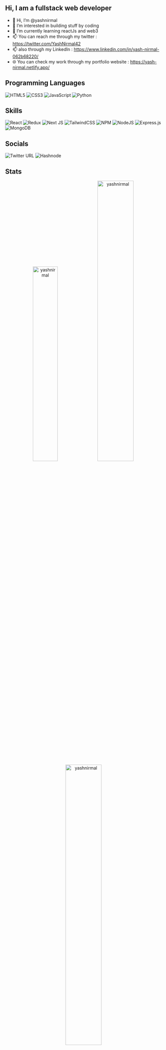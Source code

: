 <h2>Hi, I am a fullstack web developer</h2>

- 👋 Hi, I’m @yashnirmal
- 👀 I’m interested in building stuff by coding
- 🌱 I’m currently learning reactJs and web3
- 📫 You can reach me through my twitter : https://twitter.com/YashNirmal42
- 📫 also through my LinkedIn : https://www.linkedin.com/in/yash-nirmal-062b68220/
- 🌐 You can check my work through my portfolio website : https://yash-nirmal.netlify.app/

## Programming Languages
![HTML5](https://img.shields.io/badge/html5-%23E34F26.svg?style=for-the-badge&logo=html5&logoColor=white)
![CSS3](https://img.shields.io/badge/css3-%231572B6.svg?style=for-the-badge&logo=css3&logoColor=white)
![JavaScript](https://img.shields.io/badge/javascript-%23323330.svg?style=for-the-badge&logo=javascript&logoColor=%23F7DF1E)
![Python](https://img.shields.io/badge/python-3670A0?style=for-the-badge&logo=python&logoColor=ffdd54)

## Skills
![React](https://img.shields.io/badge/react-%2320232a.svg?style=for-the-badge&logo=react&logoColor=%2361DAFB)
![Redux](https://img.shields.io/badge/redux-%23593d88.svg?style=for-the-badge&logo=redux&logoColor=white)
![Next JS](https://img.shields.io/badge/Next-black?style=for-the-badge&logo=next.js&logoColor=white)
![TailwindCSS](https://img.shields.io/badge/tailwindcss-%2338B2AC.svg?style=for-the-badge&logo=tailwind-css&logoColor=white)
![NPM](https://img.shields.io/badge/NPM-%23CB3837.svg?style=for-the-badge&logo=npm&logoColor=white)
![NodeJS](https://img.shields.io/badge/node.js-6DA55F?style=for-the-badge&logo=node.js&logoColor=white)
![Express.js](https://img.shields.io/badge/express.js-%23404d59.svg?style=for-the-badge&logo=express&logoColor=%2361DAFB)
![MongoDB](https://img.shields.io/badge/MongoDB-%234ea94b.svg?style=for-the-badge&logo=mongodb&logoColor=white)

## Socials
![Twitter URL](https://img.shields.io/twitter/url?style=social&url=yashnirmal)
![Hashnode](https://img.shields.io/badge/Hashnode-2962FF?style=for-the-badge&logo=hashnode&logoColor=white)

<h2>Stats</h2>
<p align="center">
<img width="40%" src="https://github-readme-stats.vercel.app/api/top-langs?username=yashnirmal&show_icons=true&theme=dracula&title_color=ff8000&text_color=ffffff&bg_color=6a6a6a&locale=en&layout=compact&hide_border=true" alt="yashnirmal" /> 
<img width="48%" src="https://github-readme-stats.vercel.app/api?username=yashnirmal&show_icons=true&theme=dracula&title_color=ff8000&text_color=ffffff&bg_color=6a6a6a&locale=en&hide_border=true" alt="yashnirmal" />
<img width="48%" src="https://github-readme-streak-stats.herokuapp.com/?user=yashnirmal&theme=highcontrast&hide_border=true" alt="yashnirmal" />
</p>
